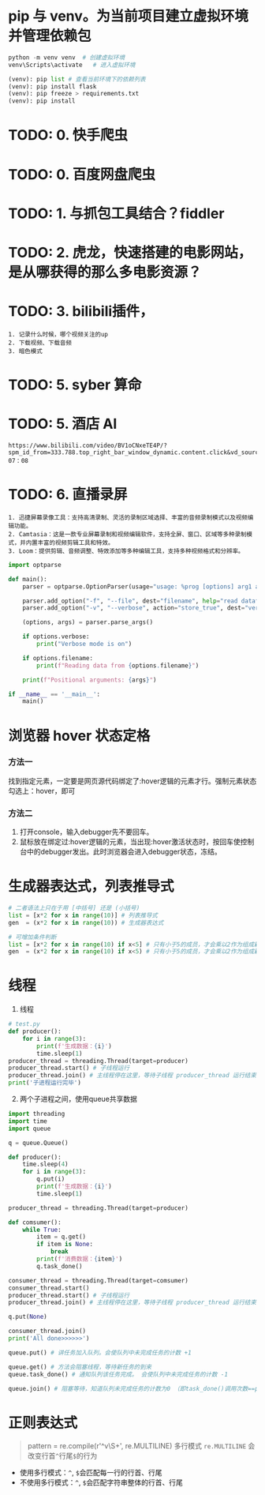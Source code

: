 # pip 与 venv。为当前项目建立虚拟环境并管理依赖包

```python
python -m venv venv  # 创建虚拟环境
venv\Scripts\activate   # 进入虚拟环境

(venv): pip list # 查看当前环境下的依赖列表
(venv): pip install flask
(venv): pip freeze > requirements.txt
(venv): pip install
```
# TODO: 0. 快手爬虫
# TODO: 0. 百度网盘爬虫
# TODO: 1. 与抓包工具结合？fiddler
# TODO: 2. 虎龙，快速搭建的电影网站，是从哪获得的那么多电影资源？
# TODO: 3. bilibili插件，
    1. 记录什么时候，哪个视频关注的up
    2. 下载视频、下载音频
    3. 暗色模式
# TODO: 5. syber 算命
# TODO: 5. 酒店 AI
    https://www.bilibili.com/video/BV1oCNxeTE4P/?spm_id_from=333.788.top_right_bar_window_dynamic.content.click&vd_source=fda0d59c12dcd36c1eccec649fa28042
    07：08
# TODO: 6. 直播录屏
    1. 迅捷屏幕录像工具：支持高清录制、灵活的录制区域选择、丰富的音频录制模式以及视频编辑功能。
    2. Camtasia：这是一款专业屏幕录制和视频编辑软件，支持全屏、窗口、区域等多种录制模式，并内置丰富的视频剪辑工具和特效。
    3. Loom：提供剪辑、音频调整、特效添加等多种编辑工具，支持多种视频格式和分辨率。
```python
import optparse

def main():
    parser = optparse.OptionParser(usage="usage: %prog [options] arg1 arg2")

    parser.add_option("-f", "--file", dest="filename", help="read datafrom FILENAME")
    parser.add_option("-v", "--verbose", action="store_true", dest="verbose", default=False, help="make lots of noise [default]")

    (options, args) = parser.parse_args()

    if options.verbose:
        print("Verbose mode is on")

    if options.filename:
        print(f"Reading data from {options.filename}")

    print(f"Positional arguments: {args}")

if __name__ == '__main__':
    main()
```

# 浏览器 hover 状态定格
### 方法一
找到指定元素，一定要是网页源代码绑定了:hover逻辑的元素才行。强制元素状态勾选上：hover，即可
### 方法二
1. 打开console，输入debugger先不要回车。
2. 鼠标放在绑定过:hover逻辑的元素，当出现:hover激活状态时，按回车使控制台中的debugger发出。此时浏览器会进入debugger状态，冻结。

# 生成器表达式，列表推导式
```python
# 二者语法上只在于用 [中括号] 还是 (小括号)
list = [x*2 for x in range(10)] # 列表推导式
gen  = (x*2 for x in range(10)) # 生成器表达式

# 可增加条件判断
list = [x*2 for x in range(10) if x<5] # 只有小于5的成员，才会乘以2作为组成新 list
gen  = (x*2 for x in range(10) if x<5) # 只有小于5的成员，才会乘以2作为组成新 generator
```
# 线程
1. 线程
```python
# test.py
def producer():
    for i in range(3):
        print(f'生成数据：{i}')
        time.sleep(1)
producer_thread = threading.Thread(target=producer)
producer_thread.start() # 子线程运行
producer_thread.join() # 主线程停在这里，等待子线程 producer_thread 运行结束
print('子进程运行完毕')
```
2. 两个子进程之间，使用queue共享数据
```python
import threading
import time
import queue

q = queue.Queue()

def producer():
    time.sleep(4)
    for i in range(3):
        q.put(i)
        print(f'生成数据：{i}')
        time.sleep(1)

producer_thread = threading.Thread(target=producer)

def comsumer():
    while True:
        item = q.get()
        if item is None:
            break
        print(f'消费数据：{item}')
        q.task_done()

consumer_thread = threading.Thread(target=comsumer)
consumer_thread.start()
producer_thread.start() # 子线程运行
producer_thread.join() # 主线程停在这里，等待子线程 producer_thread 运行结束

q.put(None)

consumer_thread.join()
print('All done>>>>>>')
```
```python
queue.put() # 讲任务加入队列。会使队列中未完成任务的计数 +1

queue.get() # 方法会阻塞线程，等待新任务的到来
queue.task_done() # 通知队列该任务完成。 会使队列中未完成任务的计数 -1

queue.join() # 阻塞等待，知道队列未完成任务的计数为0 （即task_done()调用次数==put()调用次数）
```

# 正则表达式
> pattern = re.compile(r'^v\S+', re.MULTILINE)
多行模式 `re.MULTILINE` 会改变行首`^`行尾`$`的行为
- 使用多行模式：`^`, `$`会匹配每一行的行首、行尾
- 不使用多行模式：`^`, `$`会匹配字符串整体的行首、行尾
